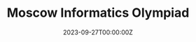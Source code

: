 ---
title: Moscow Informatics Olympiad
summary: May 2020 <br>• 3rd place out of 70+ teams

date: '2023-09-27T00:00:00Z'

# Optional external URL for project (replaces project detail page).
external_link: ''

image:
  focal_point: Smart

# Slides (optional).
#   Associate this project with Markdown slides.
#   Simply enter your slide deck's filename without extension.
#   E.g. `slides = "example-slides"` references `content/slides/example-slides.md`.
#   Otherwise, set `slides = ""`.
slides: ""
---